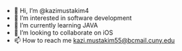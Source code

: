 - 👋 Hi, I’m @kazimustakim4
- 👀 I’m interested in software development
- 🌱 I’m currently learning JAVA
- 💞️ I’m looking to collaborate on iOS
- 📫 How to reach me kazi.mustakim55@bcmail.cuny.edu

<!---
kazimustakim4/kazimustakim4 is a ✨ special ✨ repository because its `README.md` (this file) appears on your GitHub profile.
You can click the Preview link to take a look at your changes.
--->
